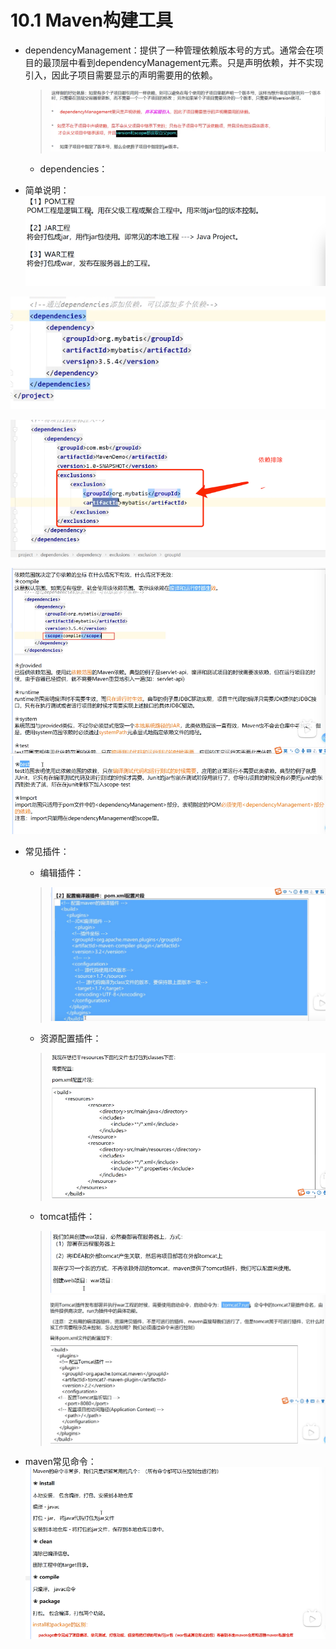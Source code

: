 # 10.1 Maven构建工具
* dependencyManagement：提供了一种管理依赖版本号的方式。通常会在项目的最顶层中看到dependencyManagement元素。只是声明依赖，并不实现引入，因此子项目需要显示的声明需要用的依赖。
  > ![img.png](img.png)
  * dependencies：

* 简单说明：
![img_5.png](img_5.png)
  
![img_1.png](img_1.png)

![img_2.png](img_2.png)


![img_3.png](img_3.png)
![img_4.png](img_4.png)

* 常见插件：
  * 编辑插件：
  > ![img_6.png](img_6.png)
  * 资源配置插件：
  > ![img_7.png](img_7.png)
  * tomcat插件：
  > ![img_8.png](img_8.png)
  > ![img_9.png](img_9.png)

* maven常见命令：
![img_10.png](img_10.png)